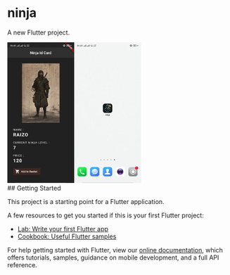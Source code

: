 # ninja

A new Flutter project.
<div>
    <img src="/screenshots/screen1.jpg" width="152px" height="320px" align="left"></img> 
    <img src="/screenshots/screen2.jpg" width="152px" height="320px" ></img>
</div>
## Getting Started

This project is a starting point for a Flutter application.

A few resources to get you started if this is your first Flutter project:

- [Lab: Write your first Flutter app](https://flutter.dev/docs/get-started/codelab)
- [Cookbook: Useful Flutter samples](https://flutter.dev/docs/cookbook)

For help getting started with Flutter, view our
[online documentation](https://flutter.dev/docs), which offers tutorials,
samples, guidance on mobile development, and a full API reference.

